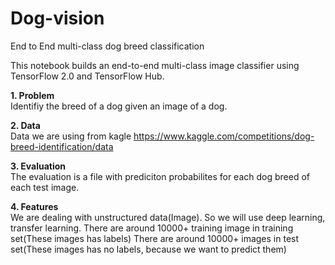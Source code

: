 # Dog-vision

End to End multi-class dog breed classification

This notebook builds an end-to-end multi-class image classifier using TensorFlow 2.0 and TensorFlow Hub.

**1. Problem** </br>
Identifiy the breed of a dog given an image of a dog.

**2. Data** </br>
Data we are using from kagle https://www.kaggle.com/competitions/dog-breed-identification/data

**3. Evaluation** </br>
The evaluation is a file with prediciton probabilites for each dog breed of each test image.

**4. Features** </br>
We are dealing with unstructured data(Image). So we will use deep learning, transfer learning.
There are around 10000+ training image in training set(These images has labels) There are around 10000+ images in test set(These images has no labels, because we want to predict them)
